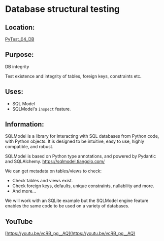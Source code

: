 # Database structural testing

## Location: 

[PyTest_04_DB](https://github.com/Python-Test-Engineer/PYTHON-TEST-FRAMEWORK)

## Purpose: 

DB integrity

Test existence and integrity of tables, foreign keys, constraints etc.

## Uses: 

- SQL Model
- SQLModel's `inspect` feature.

## Information:

SQLModel is a library for interacting with SQL databases from Python code, with Python objects. It is designed to be intuitive, easy to use, highly compatible, and robust.

SQLModel is based on Python type annotations, and powered by Pydantic and SQLAlchemy. https://sqlmodel.tiangolo.com/

We can get metadata on tables/views to check:

- Check tables and views exist.
- Check foreign keys, defaults, unique constraints, nullability and more.
- And more...

We will work with an SQLite example but the SQLModel engine feature enables the same code to be used on a variety of databases.

## YouTube

[https://youtu.be/vcRB_pg__AQ](https://youtu.be/vcRB_pg__AQ)